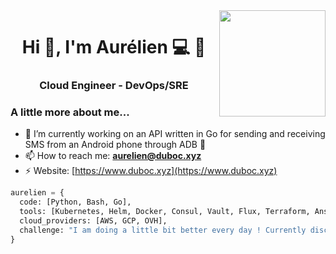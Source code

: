 <!--
### Hi there 👋
**zteeed/zteeed** is a ✨ _special_ ✨ repository because its `README.md` (this file) appears on your GitHub profile.

Here are some ideas to get you started:

- 🔭 I’m currently working on ...
- 🌱 I’m currently learning ...
- 👯 I’m looking to collaborate on ...
- 🤔 I’m looking for help with ...
- 💬 Ask me about ...
- 📫 How to reach me: ...
- 😄 Pronouns: ...
- ⚡ Fun fact: ...
-->

<img align='right' src="https://media.giphy.com/media/LMt9638dO8dftAjtco/giphy.gif" width="170">
<h1 align="center">Hi 👋, I'm Aurélien 💻 🐧</h1>
<h3 align="center">Cloud Engineer - DevOps/SRE</h3>

<!--
<p align="center">
<img src="https://komarev.com/ghpvc/?username=zteeed&label=Profile%20views&color=0e75b6&style=flat"
     alt="zteeed"/>
</p>
-->

<!--
[![GitHub Aurelien](https://img.shields.io/github/followers/zteeed?label=follow&style=social)](https://github.com/zteeed)
-->

### A little more about me...  

- 🔭 I’m currently working on an API written in Go for sending and receiving SMS from an Android phone through ADB 📱
- 📫 How to reach me: **aurelien@duboc.xyz**
- ⚡ Website: [https://www.duboc.xyz](https://www.duboc.xyz)


```python
aurelien = {
  code: [Python, Bash, Go],
  tools: [Kubernetes, Helm, Docker, Consul, Vault, Flux, Terraform, Ansible, Gitlab CI, Grafana, Prometheus, Icinga],
  cloud_providers: [AWS, GCP, OVH],
  challenge: "I am doing a little bit better every day ! Currently discovering the web3 ecosystem"
}
```
